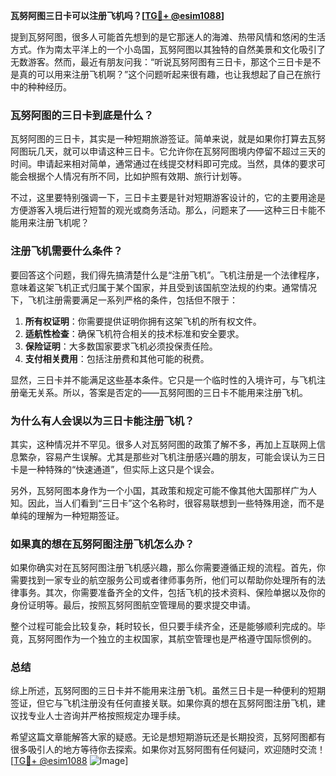 **瓦努阿图三日卡可以注册飞机吗？[[TG💪+ @esim1088](https://t.me/s/esim1088)]**

提到瓦努阿图，很多人可能首先想到的是它那迷人的海滩、热带风情和悠闲的生活方式。作为南太平洋上的一个小岛国，瓦努阿图以其独特的自然美景和文化吸引了无数游客。然而，最近有朋友问我：“听说瓦努阿图有三日卡，那这个三日卡是不是真的可以用来注册飞机啊？”这个问题听起来很有趣，也让我想起了自己在旅行中的种种经历。

### 瓦努阿图的三日卡到底是什么？

瓦努阿图的三日卡，其实是一种短期旅游签证。简单来说，就是如果你打算去瓦努阿图玩几天，就可以申请这种三日卡。它允许你在瓦努阿图境内停留不超过三天的时间。申请起来相对简单，通常通过在线提交材料即可完成。当然，具体的要求可能会根据个人情况有所不同，比如护照有效期、旅行计划等。

不过，这里要特别强调一下，三日卡主要是针对短期游客设计的，它的主要用途是方便游客入境后进行短暂的观光或商务活动。那么，问题来了——这种三日卡能不能用来注册飞机呢？

### 注册飞机需要什么条件？

要回答这个问题，我们得先搞清楚什么是“注册飞机”。飞机注册是一个法律程序，意味着这架飞机正式归属于某个国家，并且受到该国航空法规的约束。通常情况下，飞机注册需要满足一系列严格的条件，包括但不限于：

1. **所有权证明**：你需要提供证明你拥有这架飞机的所有权文件。
2. **适航性检查**：确保飞机符合相关的技术标准和安全要求。
3. **保险证明**：大多数国家要求飞机必须投保责任险。
4. **支付相关费用**：包括注册费和其他可能的税费。

显然，三日卡并不能满足这些基本条件。它只是一个临时性的入境许可，与飞机注册毫无关系。所以，答案是否定的——瓦努阿图的三日卡不能用来注册飞机。

### 为什么有人会误以为三日卡能注册飞机？

其实，这种情况并不罕见。很多人对瓦努阿图的政策了解不多，再加上互联网上信息繁杂，容易产生误解。尤其是那些对飞机注册感兴趣的朋友，可能会误认为三日卡是一种特殊的“快速通道”，但实际上这只是个误会。

另外，瓦努阿图本身作为一个小国，其政策和规定可能不像其他大国那样广为人知。因此，当人们看到“三日卡”这个名称时，很容易联想到一些特殊用途，而不是单纯的理解为一种短期签证。

### 如果真的想在瓦努阿图注册飞机怎么办？

如果你确实对在瓦努阿图注册飞机感兴趣，那么你需要遵循正规的流程。首先，你需要找到一家专业的航空服务公司或者律师事务所，他们可以帮助你处理所有的法律事务。其次，你需要准备齐全的文件，包括飞机的技术资料、保险单据以及你的身份证明等。最后，按照瓦努阿图航空管理局的要求提交申请。

整个过程可能会比较复杂，耗时较长，但只要手续齐全，还是能够顺利完成的。毕竟，瓦努阿图作为一个独立的主权国家，其航空管理也是严格遵守国际惯例的。

### 总结

综上所述，瓦努阿图的三日卡并不能用来注册飞机。虽然三日卡是一种便利的短期签证，但它与飞机注册没有任何直接关联。如果你真的想在瓦努阿图注册飞机，建议找专业人士咨询并严格按照规定办理手续。

希望这篇文章能解答大家的疑惑。无论是想短期游玩还是长期投资，瓦努阿图都有很多吸引人的地方等待你去探索。如果你对瓦努阿图有任何疑问，欢迎随时交流！[[TG💪+ @esim1088](https://t.me/s/esim1088) ![Image](https://i.postimg.cc/4NQfJmqS/Snipaste-2025-05-13-00-14-12.png)]